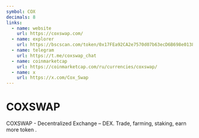 ```yaml
---
symbol: COX
decimals: 8
links:
  - name: website
    url: https://coxswap.com/
  - name: explorer
    url: https://bscscan.com/token/0x17FEa92CA2e7570d07b63ecD6B698e01386555A4
  - name: telegram
    url: https://t.me/coxswap_chat
  - name: coinmarketcap
    url: https://coinmarketcap.com/ru/currencies/coxswap/
  - name: x
    url: https://x.com/Cox_Swap
---
```


# COXSWAP

COXSWAP - Decentralized Exchange – DEX. Trade, farming, staking, earn more token .

